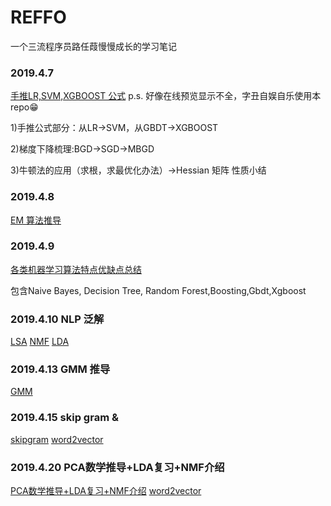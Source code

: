 # REFFO
一个三流程序员路任葭慢慢成长的学习笔记

### 2019.4.7 
[手推LR,SVM,XGBOOST 公式](https://github.com/slayAlphalu/-REFFO/blob/master/手推常用公式20190407.pdf)
p.s. 好像在线预览显示不全，字丑自娱自乐使用本repo😁

1)手推公式部分：从LR->SVM，从GBDT->XGBOOST 

2)梯度下降梳理:BGD->SGD->MBGD

3)牛顿法的应用（求根，求最优化办法）->Hessian 矩阵 性质小结

### 2019.4.8
[EM 算法推导](https://github.com/slayAlphalu/-REFFO/blob/master/EM算法推导.pdf)

### 2019.4.9 
[各类机器学习算法特点优缺点总结](https://github.com/slayAlphalu/-REFFO/blob/master/NB-TREE.pdf)

包含Naive Bayes, Decision Tree, Random Forest,Boosting,Gbdt,Xgboost

### 2019.4.10 NLP 泛解
[LSA](https://github.com/slayAlphalu/-REFFO/blob/master/LSA.ipynb)
[NMF](https://github.com/slayAlphalu/-REFFO/blob/master/NMF.ipynb)
[LDA](https://github.com/slayAlphalu/-REFFO/blob/master/LDA.ipynb)

### 2019.4.13 GMM 推导

[GMM](https://github.com/slayAlphalu/-REFFO/blob/master/GMM.pdf)

### 2019.4.15 skip gram &
[skipgram](https://github.com/slayAlphalu/-REFFO/blob/master/word2vector.ipynb)
[word2vector](https://github.com/slayAlphalu/-REFFO/blob/master/word2vector.ipynb)

### 2019.4.20 PCA数学推导+LDA复习+NMF介绍
[PCA数学推导+LDA复习+NMF介绍](https://github.com/slayAlphalu/-REFFO/blob/master/PCA%2BLDA%2BNMF.pdf)
[word2vector](https://github.com/slayAlphalu/-REFFO/blob/master/word2vector.ipynb)
